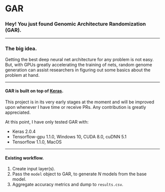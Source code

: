 # GAR
### Hey! You just found Genomic Architecture Randomization (GAR).

---
### The big idea.

Getting the best deep neural net architecture for any problem is not easy. But, with GPUs greatly accelerating the training of nets, random genome generation can assist researchers in figuring out some basics about the problem at hand.

---
#### GAR is built on top of [Keras](https://github.com/fchollet/keras).

This project is in its very early stages at the moment and will be improved upon whenever I have time or receive PRs. Any contribution is greatly appreciated.

At this point, I have only tested GAR with:
  - Keras 2.0.4
  - Tensorflow-gpu 1.1.0, Windows 10, CUDA 8.0, cuDNN 5.1
  - Tensorflow 1.1.0, MacOS
  
---
#### Existing workflow.

1. Create input layer(s).
2. Pass the `model` object to GAR, to generate _N_ models from the base model. 
3. Aggregate accuracy metrics and dump to `results.csv`.
